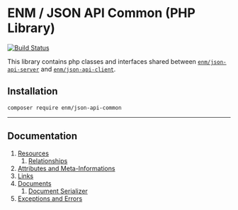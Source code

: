 ENM / JSON API Common (PHP Library)
=====================================
[![Build Status](https://travis-ci.org/eosnewmedia/JSON-API-Common.svg?branch=master)](https://travis-ci.org/eosnewmedia/JSON-API-Common)

This library contains php classes and interfaces shared between 
[`enm/json-api-server`](https://github.com/eosnewmedia/JSON-API-Server) and 
[`enm/json-api-client`](https://github.com/eosnewmedia/JSON-API-Client).

## Installation

    composer require enm/json-api-common

*****

## Documentation
1. [Resources](docs/01-resources.md)
    1. [Relationships](docs/01-resources.md#relationships)
1. [Attributes and Meta-Informations](docs/02-collections.md)
1. [Links](docs/03-links.md)
1. [Documents](docs/04-documents.md)
    1. [Document Serializer](docs/04-documents.md#document-serializer)
1. [Exceptions and Errors](docs/05-errors.md)
